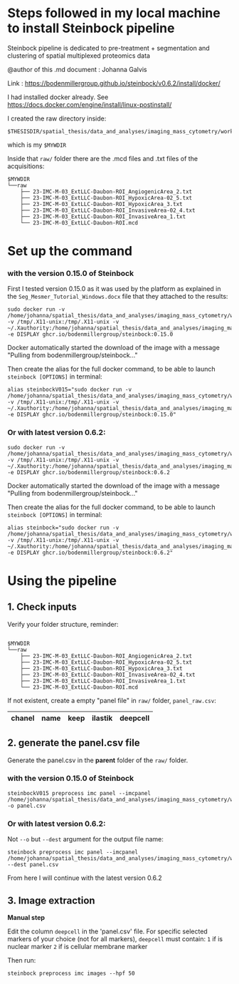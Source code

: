 # Steps followed in my local machine to install Steinbock pipeline

Steinbock pipeline is dedicated to pre-treatment + segmentation and clustering of spatial multiplexed proteomics data

@author of this .md document : Johanna Galvis


Link :   https://bodenmillergroup.github.io/steinbock/v0.6.2/install/docker/

I had installed docker already. See https://docs.docker.com/engine/install/linux-postinstall/

I created the raw directory inside:
```
$THESISDIR/spatial_thesis/data_and_analyses/imaging_mass_cytometry/work_steinbock/
```
which is my `$MYWDIR`

Inside that `raw/` folder  there are the .mcd files and .txt files of the acquisitions: 

```
$MYWDIR
└──raw
	├── 23-IMC-M-03_ExtLLC-Daubon-ROI_AngiogenicArea_2.txt
	├── 23-IMC-M-03_ExtLLC-Daubon-ROI_HypoxicArea-02_5.txt
	├── 23-IMC-M-03_ExtLLC-Daubon-ROI_HypoxicArea_3.txt
	├── 23-IMC-M-03_ExtLLC-Daubon-ROI_InvasiveArea-02_4.txt
	├── 23-IMC-M-03_ExtLLC-Daubon-ROI_InvasiveArea_1.txt
	└── 23-IMC-M-03_ExtLLC-Daubon-ROI.mcd

```

# Set up the command

### with the version   0.15.0 of Steinbock

First I tested version 0.15.0 as it was used by the platform as explained in the `Seg_Mesmer_Tutorial_Windows.docx`  file that they attached to the results:


```
sudo docker run -v /home/johanna/spatial_thesis/data_and_analyses/imaging_mass_cytometry/work_steinbock:/data -v /tmp/.X11-unix:/tmp/.X11-unix -v ~/.Xauthority:/home/johanna/spatial_thesis/data_and_analyses/imaging_mass_cytometry/work_steinbock/.Xauthority:ro -e DISPLAY ghcr.io/bodenmillergroup/steinbock:0.15.0

```

Docker automatically started the download of the image with a message "Pulling from bodenmillergroup/steinbock..."

Then create the alias for the full docker command, to be able to launch `steinbock [OPTIONS]` in terminal:

```
alias steinbockV015="sudo docker run -v /home/johanna/spatial_thesis/data_and_analyses/imaging_mass_cytometry/work_steinbock:/data -v /tmp/.X11-unix:/tmp/.X11-unix -v ~/.Xauthority:/home/johanna/spatial_thesis/data_and_analyses/imaging_mass_cytometry/work_steinbock/.Xauthority:ro -e DISPLAY ghcr.io/bodenmillergroup/steinbock:0.15.0"

```

### Or with latest version 0.6.2: 


```
sudo docker run -v /home/johanna/spatial_thesis/data_and_analyses/imaging_mass_cytometry/work_steinbock:/data -v /tmp/.X11-unix:/tmp/.X11-unix -v ~/.Xauthority:/home/johanna/spatial_thesis/data_and_analyses/imaging_mass_cytometry/work_steinbock/.Xauthority:ro -e DISPLAY ghcr.io/bodenmillergroup/steinbock:0.6.2

```

Docker automatically started the download of the image with a message "Pulling from bodenmillergroup/steinbock..."

Then create the alias for the full docker command, to be able to launch `steinbock [OPTIONS]` in terminal:

```
alias steinbock="sudo docker run -v /home/johanna/spatial_thesis/data_and_analyses/imaging_mass_cytometry/work_steinbock:/data -v /tmp/.X11-unix:/tmp/.X11-unix -v ~/.Xauthority:/home/johanna/spatial_thesis/data_and_analyses/imaging_mass_cytometry/work_steinbock/.Xauthority:ro -e DISPLAY ghcr.io/bodenmillergroup/steinbock:0.6.2"

```


# Using the pipeline

## 1. Check inputs

Verify your folder structure, reminder:  

```

$MYWDIR
└──raw
	├── 23-IMC-M-03_ExtLLC-Daubon-ROI_AngiogenicArea_2.txt
	├── 23-IMC-M-03_ExtLLC-Daubon-ROI_HypoxicArea-02_5.txt
	├── 23-IMC-M-03_ExtLLC-Daubon-ROI_HypoxicArea_3.txt
	├── 23-IMC-M-03_ExtLLC-Daubon-ROI_InvasiveArea-02_4.txt
	├── 23-IMC-M-03_ExtLLC-Daubon-ROI_InvasiveArea_1.txt
	└── 23-IMC-M-03_ExtLLC-Daubon-ROI.mcd
```


If not existent, create a empty "panel file" in `raw/` folder, `panel_raw.csv`:


| chanel | name | keep | ilastik | deepcell |
|--------|------|------|---------|----------|


## 2. generate the panel.csv file

Generate the panel.csv in the **parent** folder of the `raw/` folder.

### with the version   0.15.0 of Steinbock

```
steinbockV015 preprocess imc panel --imcpanel /home/johanna/spatial_thesis/data_and_analyses/imaging_mass_cytometry/work_steinbock/raw/panel_raw.csv -o panel.csv
```

### Or with latest version 0.6.2: 

Not `--o` but `--dest` argument for the output file name: 

```
steinbock preprocess imc panel --imcpanel /home/johanna/spatial_thesis/data_and_analyses/imaging_mass_cytometry/work_steinbock/raw/panel_raw.csv --dest panel.csv
```


From here I will continue with the latest version 0.6.2


## 3. Image extraction

**Manual step**

Edit the column `deepcell` in the 'panel.csv' file. For specific selected markers of your choice (not for all markers),  `deepcell` must contain:
 `1` if is nuclear marker
 `2` if is cellular membrane marker
 
Then run:

```
steinbock preprocess imc images --hpf 50 
```





